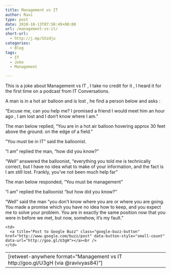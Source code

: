 ```yaml
---
title: Management vs IT
author: Ravi
type: post
date: 2010-10-13T07:50:49+00:00
url: /management-vs-it/
short-url:
  - http://j.mp/SXzdju
categories:
  - Blog
tags:
  - IT
  - Joke
  - Management

---
```

This is a joke about Management vs IT , I take no credit for it , I heard it for the first time on a podcast from IT Conversations.<!--more-->

A man is in a hot air balloon and is lost , he find a person below and asks :

&#8220;Excuse me, can you help me? I promised a friend I would meet him an hour ago , I am lost and I don&#8217;t know where I am.&#8221;

The man below replied, &#8220;You are in a hot air balloon hovering approx 30 feet above the ground. on the edge of a field.&#8221;

&#8220;You must be in IT&#8221; said the balloonist.

&#8220;I am&#8221; replied the man, &#8220;how did you know?&#8221;

&#8220;Well&#8221; answered the balloonist, &#8220;everything you told me is technically correct, but I have no idea what to make of your information, and the fact is I am still lost. Frankly, you&#8217;ve not been much help far&#8221;

The man below responded, &#8220;You must be management&#8221;

&#8220;I am&#8221; replied the balloonist &#8220;but how did you know?&#8221;

&#8220;Well&#8221; said the man &#8220;you don&#8217;t know where you are or where you are going. You made a promise which you have no idea how to keep, and you expect me to solve your problem. You are in exactly the same position now that you were in before we met, but now, somehow, it&#8217;s my fault.&#8221;

<table border="0">
  <tr>
    <td>
      [retweet-anywhere format=&#8221;Management vs IT http://goo.gl/U3gH (via @ravivyas84)&#8221;]
    </td>
    
    <td>
      <a title="Post to Google Buzz" class="google-buzz-button" href="http://www.google.com/buzz/post" data-button-style="small-count" data-url="http://goo.gl/U3gH"></a><br />
    </td>
  </tr>
</table>